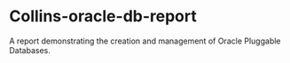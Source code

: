 # Collins-oracle-db-report
A report demonstrating the creation and management of Oracle Pluggable Databases.
